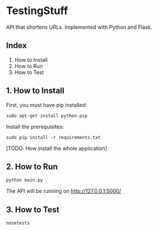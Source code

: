 # TestingStuff

API that shortens URLs. Implemented with Python and Flask.

## Index
1. How to Install
2. How to Run
3. How to Test

## 1. How to Install

First, you must have pip installed:
```
sudo apt-get install python-pip
```

Install the prerequisites:
```
sudo pip install -r requirements.txt
```

[TODO: How install the whole application]

## 2. How to Run
```
python main.py
```
The API will be running on http://127.0.0.1:5000/

## 3. How to Test
```
nosetests
```
